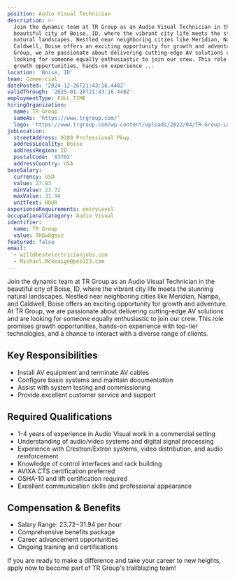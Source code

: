 ```yaml
---
position: Audio Visual Technician
description: >-
  Join the dynamic team at TR Group as an Audio Visual Technician in the
  beautiful city of Boise, ID, where the vibrant city life meets the stunning
  natural landscapes. Nestled near neighboring cities like Meridian, Nampa, and
  Caldwell, Boise offers an exciting opportunity for growth and adventure. At TR
  Group, we are passionate about delivering cutting-edge AV solutions and are
  looking for someone equally enthusiastic to join our crew. This role promises
  growth opportunities, hands-on experience ...
location: 'Boise, ID'
team: Commercial
datePosted: '2024-12-26T21:43:16.448Z'
validThrough: '2025-01-28T21:43:16.448Z'
employmentType: FULL_TIME
hiringOrganization:
  name: TR Group
  sameAs: 'https://www.trgroup.com/'
  logo: 'https://www.trgroup.com/wp-content/uploads/2022/04/TR-Group-Logo.png'
jobLocation:
  streetAddress: 9289 Professional Pkwy.
  addressLocality: Boise
  addressRegion: ID
  postalCode: '83702'
  addressCountry: USA
baseSalary:
  currency: USD
  value: 27.83
  minValue: 23.72
  maxValue: 31.94
  unitText: HOUR
experienceRequirements: entryLevel
occupationalCategory: Audio Visual
identifier:
  name: TR Group
  value: TRGw8gsuz
featured: false
email:
  - will@bestelectricianjobs.com
  - Michael.Mckeaige@pes123.com
---
```




Join the dynamic team at TR Group as an Audio Visual Technician in the beautiful city of Boise, ID, where the vibrant city life meets the stunning natural landscapes. Nestled near neighboring cities like Meridian, Nampa, and Caldwell, Boise offers an exciting opportunity for growth and adventure. At TR Group, we are passionate about delivering cutting-edge AV solutions and are looking for someone equally enthusiastic to join our crew. This role promises growth opportunities, hands-on experience with top-tier technologies, and a chance to interact with a diverse range of clients.

## Key Responsibilities
- Install AV equipment and terminate AV cables
- Configure basic systems and maintain documentation
- Assist with system testing and commissioning
- Provide excellent customer service and support

## Required Qualifications
- 1-4 years of experience in Audio Visual work in a commercial setting
- Understanding of audio/video systems and digital signal processing
- Experience with Crestron/Extron systems, video distribution, and audio reinforcement
- Knowledge of control interfaces and rack building
- AVIXA CTS certification preferred
- OSHA-10 and lift certification required
- Excellent communication skills and professional appearance

## Compensation & Benefits
- Salary Range: $23.72-$31.94 per hour
- Comprehensive benefits package
- Career advancement opportunities
- Ongoing training and certifications

If you are ready to make a difference and take your career to new heights, apply now to become part of TR Group's trailblazing team!